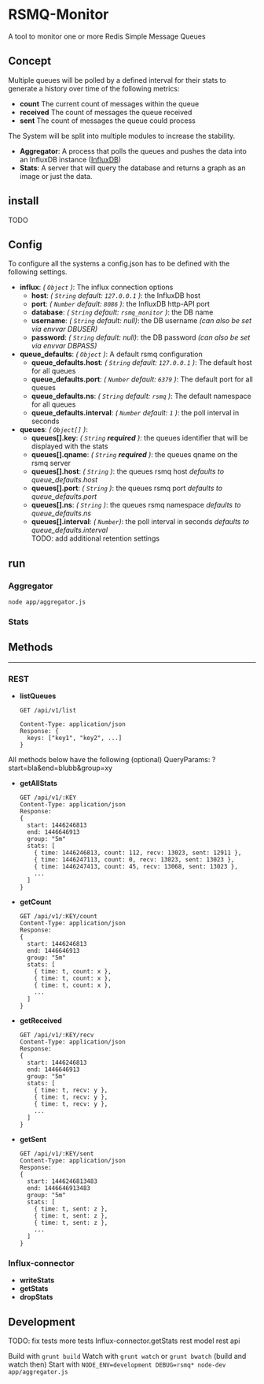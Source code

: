   # RSMQ-Monitor
A tool to monitor one or more Redis Simple Message Queues

## Concept

Multiple queues will be polled by a defined interval for their stats to generate a history over time of the following metrics:

 - **count** The current count of messages within the queue
 - **received** The count of messages the queue received
 - **sent** The count of messages the queue could process

The System will be split into multiple modules to increase the stability.

 - **Aggregator**: A process that polls the queues and pushes the data into an InfluxDB instance ([InfluxDB](https://influxdb.com/))
 - **Stats**: A server that will query the database and returns a graph as an image or just the data.

## install
TODO

## Config

To configure all the systems a config.json has to be defined with the following settings.

- **influx**: *( `Object` )*: The influx connection options
  - **host**: *( `String` default: `127.0.0.1` )*: the InfluxDB host
  - **port**: *( `Number` default: `8086` )*: the InfluxDB http-API port
  - **database**: *( `String` default: `rsmq_monitor` )*: the DB name
  - **username**: *( `String` default: null)*: the DB username *(can also be set via envvar DBUSER)*
  - **password**: *( `String` default: null)*: the DB password *(can also be set via envvar DBPASS)*
- **queue_defaults**: *( `Object` )*: A default rsmq configuration
	- **queue_defaults.host**: *( `String` default: `127.0.0.1` )*: The default host for all queues
	- **queue_defaults.port**: *( `Number` default: `6379` )*: The default port for all queues
	- **queue_defaults.ns**: *( `String` default: `rsmq` )*: The default namespace for all queues
	- **queue_defaults.interval**: *( `Number` default: `1` )*: the poll interval in seconds
- **queues**: *( `Object[]` )*:
	- **queues[].key**: *( `String` **required** )*: the queues identifier that will be displayed with the stats
	- **queues[].qname**: *( `String` **required** )*: the queues qname on the rsmq server
	- **queues[].host**: *( `String` )*: the queues rsmq host *defaults to queue_defaults.host*
	- **queues[].port**: *( `String` )*: the queues rsmq port *defaults to queue_defaults.port*
	- **queues[].ns**: *( `String` )*: the queues rsmq namespace *defaults to queue_defaults.ns*
	- **queues[].interval**: *( `Number`)*: the poll interval in seconds *defaults to queue_defaults.interval*  
	TODO:  add additional retention settings

## run

### Aggregator

`node app/aggregator.js`

### Stats

## Methods
---
### REST
- **listQueues**
  ```
  GET /api/v1/list

  Content-Type: application/json
  Response: {
    keys: ["key1", "key2", ...]
  }
  ```
 All methods below have the following (optional) QueryParams: ?start=bla&end=blubb&group=xy
- **getAllStats**
  ```
  GET /api/v1/:KEY
  Content-Type: application/json
  Response:
  {
    start: 1446246813
    end: 1446646913
    group: "5m"
    stats: [
      { time: 1446246813, count: 112, recv: 13023, sent: 12911 },
      { time: 1446247113, count: 0, recv: 13023, sent: 13023 },
      { time: 1446247413, count: 45, recv: 13068, sent: 13023 },
      ...
    ]
  }
  ```
- **getCount**
  ```
  GET /api/v1/:KEY/count
  Content-Type: application/json
  Response:
  {
    start: 1446246813
    end: 1446646913
    group: "5m"
    stats: [
      { time: t, count: x },
      { time: t, count: x },
      { time: t, count: x },
      ...
    ]
  }
  ```
- **getReceived**
  ```
  GET /api/v1/:KEY/recv
  Content-Type: application/json
  Response:
  {
    start: 1446246813
    end: 1446646913
    group: "5m"
    stats: [
      { time: t, recv: y },
      { time: t, recv: y },
      { time: t, recv: y },
      ...
    ]
  }
  ```
- **getSent**
  ```
  GET /api/v1/:KEY/sent
  Content-Type: application/json
  Response:
  {
    start: 1446246813483
    end: 1446646913483
    group: "5m"
    stats: [
      { time: t, sent: z },
      { time: t, sent: z },
      { time: t, sent: z },
      ...
    ]
  }
  ```
### Influx-connector
- **writeStats**
- **getStats**
- **dropStats**

## Development
TODO:
fix tests
more tests
Influx-connector.getStats
rest model
rest api


Build with `grunt build`
Watch with `grunt watch` or `grunt bwatch` (build and watch then)
Start with `NODE_ENV=development DEBUG=rsmq* node-dev app/aggregator.js`

